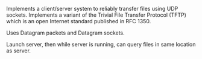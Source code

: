 Implements a client/server system to reliably transfer files using UDP sockets. Implements a variant of the Trivial File Transfer Protocol (TFTP) which is an open Internet standard published in RFC 1350.

Uses Datagram packets and Datagram sockets.

Launch server, then while server is running, can query files in same location as server.